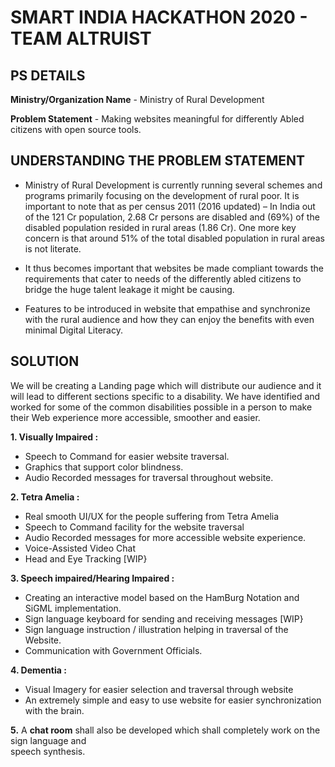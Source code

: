 # SMART INDIA HACKATHON 2020 - TEAM ALTRUIST

## PS DETAILS

**Ministry/Organization Name** - Ministry of Rural Development 

**Problem Statement** - Making websites meaningful for differently Abled citizens with open source tools.


## UNDERSTANDING THE PROBLEM STATEMENT

- Ministry of Rural Development is currently running several schemes and programs primarily focusing on the development of rural poor. It is important to note that as per census 2011 (2016 updated) – In India out of the 121 Cr population, 2.68 Cr persons are disabled and  (69%) of the disabled population resided in rural areas (1.86 Cr). One more key concern is that around 51% of the total disabled population in rural areas is not literate. 

- It thus becomes important that websites be made compliant towards the requirements that cater to needs of the differently abled citizens to bridge the huge talent leakage it might be causing. 

- Features to be introduced in website that empathise and synchronize with the rural audience and how they can enjoy the benefits with even minimal Digital Literacy.

## SOLUTION

We will be creating a Landing page which will distribute our audience and it will lead to different sections specific to a disability. We have identified and worked for some of the common disabilities possible in a person to make their Web experience more accessible, smoother and easier.

**1. Visually Impaired :**
- Speech to Command for easier website traversal.
- Graphics that support color blindness.
- Audio Recorded messages for traversal throughout website.

**2. Tetra Amelia :**
- Real smooth UI/UX for the people suffering from Tetra Amelia
- Speech to Command facility for the website traversal
- Audio Recorded messages for more accessible website experience.
- Voice-Assisted Video Chat
- Head and Eye Tracking [WIP}

**3.  Speech impaired/Hearing Impaired :** 
- Creating an interactive model based on the HamBurg Notation and SiGML implementation.
- Sign language keyboard for sending and receiving messages [WIP}
- Sign language instruction / illustration helping in traversal of the Website.
- Communication with Government Officials. 
       
**4. Dementia :**
- Visual Imagery for easier selection and traversal through website
- An extremely simple and easy to use website for easier synchronization with the brain.                               
   
**5.** A **chat room** shall also be developed which shall completely work on the sign language and      
speech synthesis.



